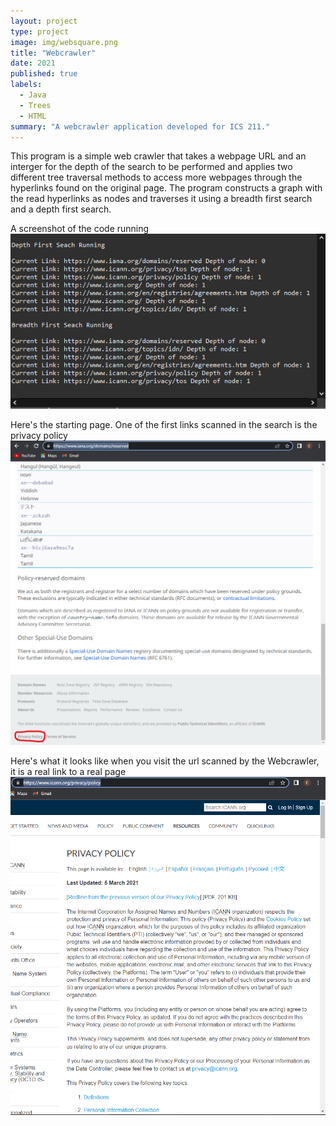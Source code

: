 ```yaml
---
layout: project
type: project
image: img/websquare.png
title: "Webcrawler"
date: 2021
published: true
labels:
  - Java
  - Trees
  - HTML
summary: "A webcrawler application developed for ICS 211."
---
```


This program is a simple web crawler that takes a webpage URL and an interger for the depth of the search to be performed and applies two different tree traversal methods to access more webpages through the hyperlinks found on the original page. The program constructs a graph with the read hyperlinks as nodes and traverses it using a breadth first search and a depth first search. 

A screenshot of the code running 
<img class="img-fluid" src="../img/crawlrun.png">

Here's the starting page. One of the first links scanned in the search is the privacy policy
<img class="img-fluid" src="../img/startsc.png">

Here's what it looks like when you visit the url scanned by the Webcrawler, it is a real link to a real page 
<img class="img-fluid" src="../img/privacysc.png">
